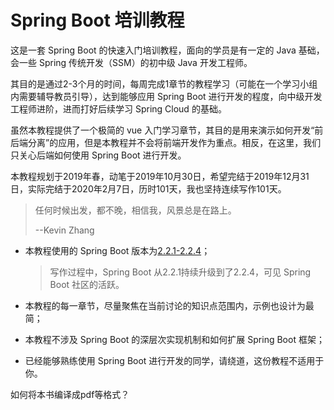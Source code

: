 # Spring Boot 培训教程

这是一套 Spring Boot 的快速入门培训教程，面向的学员是有一定的 Java 基础，会一些 Spring 传统开发（SSM）的初中级 Java 开发工程师。

其目的是通过2-3个月的时间，每周完成1章节的教程学习（可能在一个学习小组内需要辅导教员引导），达到能够应用 Spring Boot 进行开发的程度，向中级开发工程师进阶，进而打好后续学习 Spring Cloud 的基础。

虽然本教程提供了一个极简的 vue 入门学习章节，其目的是用来演示如何开发“前后端分离”的应用，但是本教程并不会将前端开发作为重点。相反，在这里，我们只关心后端如何使用 Spring Boot 进行开发。

本教程规划于2019年春，动笔于2019年10月30日，希望完结于2019年12月31日，实际完结于2020年2月7日，历时101天，我也坚持连续写作101天。

>任何时候出发，都不晚，相信我，风景总是在路上。
>
>--Kevin Zhang

- 本教程使用的 Spring Boot 版本为[2.2.1-2.2.4](https://github.com/spring-projects/spring-boot/tree/v2.2.2.RELEASE)；

	> 写作过程中，Spring Boot 从2.2.1持续升级到了2.2.4，可见 Spring  Boot 社区的活跃。

- 本教程的每一章节，尽量聚焦在当前讨论的知识点范围内，示例也设计为最简；

- 本教程不涉及 Spring Boot 的深层次实现机制和如何扩展 Spring Boot 框架；

- 已经能够熟练使用 Spring Boot 进行开发的同学，请绕道，这份教程不适用于你。

如何将本书编译成pdf等格式？

